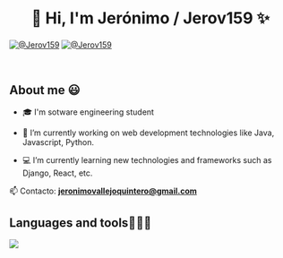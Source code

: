 <h1 align="center"> 👋  Hi, I'm Jerónimo / Jerov159 ✨ </h1> 

<p align="left">
<a href = "jeronimovallejoquintero@gmail.com" target="blank"><img align="center" src="https://img.shields.io/badge/Gmail-D14836?style=for-the-badge&logo=gmail&logoColor=white" alt="@Jerov159"/></a>
<a href = "https://www.instagram.com/vq_jero06/" target="blank"><img align="center" src="https://img.shields.io/badge/Instagram-E4405F?style=for-the-badge&logo=instagram&logoColor=white" alt="@Jerov159"/></a>
  </p>
<br>
<h2> About me 😃</h2>

<p align="left">
  
 - 🎓 I'm sotware engineering student

- 🔭 I’m currently working on web development technologies like Java, Javascript, Python.

- 💻 I’m currently learning new technologies and frameworks such as Django, React, etc.
 
📫 Contacto: **jeronimovallejoquintero@gmail.com**
  </p>

<h2 >Languages and tools👨🏻‍💻</h2>
<p align="left">
  <a href="https://skillicons.dev">
  <img src="https://skillicons.dev/icons?i=java,py,css,html,js,mysql,firebase,git,github,postman,vscode" />
  </a>
</p>

